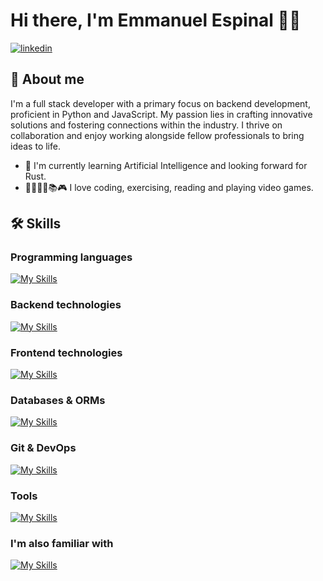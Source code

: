 # Hi there, I'm Emmanuel Espinal 👋🏻

[![linkedin](https://img.shields.io/badge/linkedin-0A66C2?style=for-the-badge&logo=linkedin&logoColor=white)](https://www.linkedin.com/in/emmanuel-ec/)

## 🚀 About me
I'm a full stack developer with a primary focus on backend development, proficient in Python and JavaScript. My passion lies in crafting innovative solutions and fostering connections within the industry. I thrive on collaboration and enjoy working alongside fellow professionals to bring ideas to life.

- 🧠 I'm currently learning Artificial Intelligence and looking forward for Rust.
- 👨🏻‍💻🥋📚🎮 I love coding, exercising, reading and playing video games.

## 🛠 Skills

### Programming languages
[![My Skills](https://skillicons.dev/icons?i=js,py&perline=8)](https://skillicons.dev)

### Backend technologies
[![My Skills](https://skillicons.dev/icons?i=express,nodejs&perline=8)](https://skillicons.dev)

### Frontend technologies
[![My Skills](https://skillicons.dev/icons?i=css,html,react,tailwind,webpack&perline=8)](https://skillicons.dev)

### Databases & ORMs
[![My Skills](https://skillicons.dev/icons?i=mongodb,mysql,postgres,sqlite&perline=8)](https://skillicons.dev)

### Git & DevOps
[![My Skills](https://skillicons.dev/icons?i=docker,git,github&perline=8)](https://skillicons.dev)

### Tools
[![My Skills](https://skillicons.dev/icons?i=bash,figma,linux,npm,pnpm,postman,vscode&perline=8)](https://skillicons.dev)

### I'm also familiar with
[![My Skills](https://skillicons.dev/icons?i=cs,django,dotnet,java,php&perline=8)](https://skillicons.dev)
